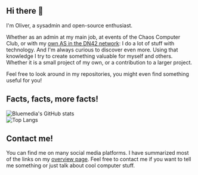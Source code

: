 ## Hi there 👋
I'm Oliver, a sysadmin and open-source enthusiast.

Whether as an admin at my main job, at events of the Chaos Computer Club, or with my [own AS in the DN42 network](https://dn42.bluemedia.dev): I do a lot of stuff with technology. And I'm always curious to discover even more. Using that knowledge I try to create something valuable for myself and others. Whether it is a small project of my own, or a contribution to a larger project.

Feel free to look around in my repositories, you might even find something useful for you!

## Facts, facts, more facts!

![Bluemedia's GitHub stats](https://github-readme-stats.vercel.app/api?username=BluemediaGER&show_icons=true&theme=tokyonight&custom_title=Bluemedia%27s%20GitHub%20Stats)  
![Top Langs](https://github-readme-stats.vercel.app/api/top-langs/?username=BluemediaGER&layout=compact&theme=tokyonight)

## Contact me!
You can find me on many social media platforms. I have summarized most of the links on my [overview page](https://bluemedia.dev/social). Feel free to contact me if you want to tell me something or just talk about cool computer stuff.
